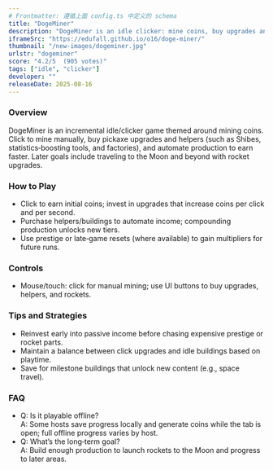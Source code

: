 ```yaml
---
# Frontmatter: 遵循上面 config.ts 中定义的 schema
title: "DogeMiner"
description: "DogeMiner is an idle clicker: mine coins, buy upgrades and helpers, and automate production to earn faster."
iframeSrc: "https://edufall.github.io/o16/doge-miner/"
thumbnail: "/new-images/dogeminer.jpg"
urlstr: "dogeminer"
score: "4.2/5  (905 votes)"
tags: ["idle", "clicker"]
developer: ""
releaseDate: 2025-08-16
---
```




### Overview
DogeMiner is an incremental idle/clicker game themed around mining coins. Click to mine manually, buy pickaxe upgrades and helpers (such as Shibes, statistics‑boosting tools, and factories), and automate production to earn faster. Later goals include traveling to the Moon and beyond with rocket upgrades. 

### How to Play
- Click to earn initial coins; invest in upgrades that increase coins per click and per second.  
- Purchase helpers/buildings to automate income; compounding production unlocks new tiers.  
- Use prestige or late‑game resets (where available) to gain multipliers for future runs. 

### Controls
- Mouse/touch: click for manual mining; use UI buttons to buy upgrades, helpers, and rockets. 

### Tips and Strategies
- Reinvest early into passive income before chasing expensive prestige or rocket parts.  
- Maintain a balance between click upgrades and idle buildings based on playtime.  
- Save for milestone buildings that unlock new content (e.g., space travel). 

### FAQ
- Q: Is it playable offline?  
  A: Some hosts save progress locally and generate coins while the tab is open; full offline progress varies by host.   
- Q: What’s the long‑term goal?  
  A: Build enough production to launch rockets to the Moon and progress to later areas. 

